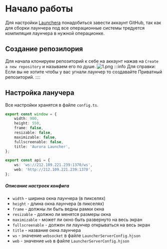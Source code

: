 # Начало работы

Для настройки [Launchera](https://github.com/AuroraTeam/Launcher) понадобиться завести аккаунт GitHub, так как для сборки лаунчера под все операционные системы тредуется компиляция лаунчера в нужной операционке.

## Создание репозилория

Для начала клонируем репозиторий к себе на аккаунт нажав на `Create a new repository` и называем его по душе.
![1.png](/foto-github/1.png)
:::info Для справки:
Если вы не хотите чтобы у вас угнали лаунчер то создавайте Приватный репозиторий.
::::

## Настройка ланучера

Все настройки хранятся в файле `config.ts`.
```ts
export const window = {
    width: 900,
    height: 550,
    frame: false,
    resizable: false,
    maximizable: false,
    fullscreenable: false,
    title: 'Aurora Launcher',
};

export const api = {
    ws: 'ws://212.109.221.239:1370/ws',
    web: 'http://212.109.221.239:1370',
};
```

##### Описание настроек конфига

- `width` - ширина окна лаунчера (в пикселях)  
- `height` - длина окна лаунчера (в пикселях)  
- `frame` - должны ли быть ведны рамки окна  
- `resizable` - должно ли менятся размеры окна  
- `maximizable` - может ли окно быть развернуто на весь экран  
- `fullscreenable` - должен ли лаунчер открываться на весь экран  
- `title` - название окна лаунчера  
- `ws` - значение `websocket` в файле `LauncherServerConfig.hjson`  
- `web` - значение `web` в файле `LauncherServerConfig.hjson`  

